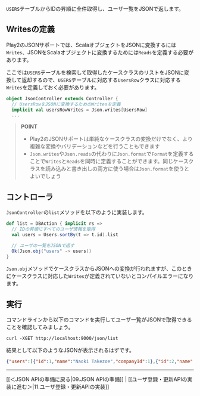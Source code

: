 `USERS`テーブルからIDの昇順に全件取得し、ユーザ一覧をJSONで返します。

## Writesの定義

Play2のJSONサポートでは、ScalaオブジェクトをJSONに変換するには`Writes`、JSONをScalaオブジェクトに変換するためには`Reads`を定義する必要があります。

ここでは`USERS`テーブルを検索して取得したケースクラスのリストをJSONに変換して返却するので、`USERS`テーブルに対応する`UsersRow`クラスに対応する`Writes`を定義しておく必要があります。

```scala
object JsonController extends Controller {
  // UsersRowをJSONに変換するためのWritesを定義
  implicit val usersRowWrites = Json.writes[UsersRow]
  ...
```

> **POINT**
> * Play2のJSONサポートは単純なケースクラスの変換だけでなく、より複雑な変換やバリデーションなどを行うこともできます
> * `Json.writes`や`Json.reads`の代わりに`Json.format`で`Format`を定義することで`Writes`と`Reads`を同時に定義することができます。同じケースクラスを読み込みと書き出しの両方に使う場合は`Json.format`を使うとよいでしょう

## コントローラ

`JsonController`の`list`メソッドを以下のように実装します。

```scala
def list = DBAction { implicit rs =>
  // IDの昇順にすべてのユーザ情報を取得
  val users = Users.sortBy(t => t.id).list

  // ユーザの一覧をJSONで返す
  Ok(Json.obj("users" -> users))
}
```

`Json.obj`メソッドでケースクラスからJSONへの変換が行われますが、このときにケースクラスに対応した`Writes`が定義されていないとコンパイルエラーになります。

## 実行

コマンドラインから以下のコマンドを実行してユーザ一覧がJSONで取得できることを確認してみましょう。

```
curl -XGET http://localhost:9000/json/list
```

結果として以下のようなJSONが表示されるはずです。

```json
{"users":[{"id":1,"name":"Naoki Takezoe","companyId":1},{"id":2,"name":"Takako Shimamoto"}]}
```

----
[[＜JSON APIの準備に戻る|09.JSON APIの準備]] | [[ユーザ登録・更新APIの実装に進む＞|11.ユーザ登録・更新APIの実装]]